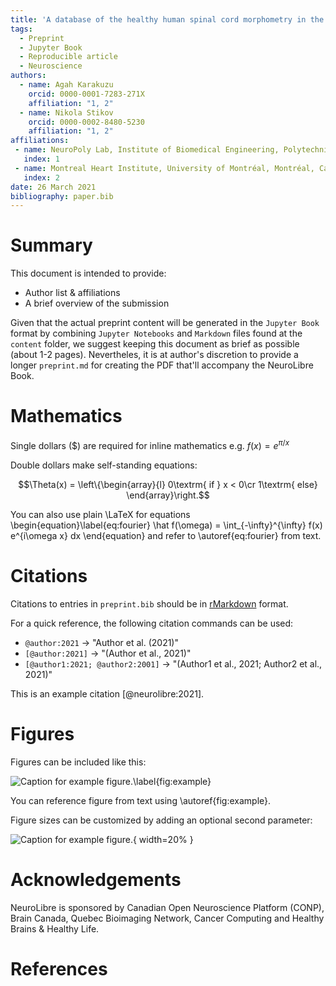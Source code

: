 ```yaml
---
title: 'A database of the healthy human spinal cord morphometry in the PAM50 template space'
tags:
  - Preprint
  - Jupyter Book
  - Reproducible article
  - Neuroscience
authors:
  - name: Agah Karakuzu
    orcid: 0000-0001-7283-271X
    affiliation: "1, 2"
  - name: Nikola Stikov
    orcid: 0000-0002-8480-5230
    affiliation: "1, 2"
affiliations:
 - name: NeuroPoly Lab, Institute of Biomedical Engineering, Polytechnique Montreal, Montreal, Canada
   index: 1
 - name: Montreal Heart Institute, University of Montréal, Montréal, Canada
   index: 2
date: 26 March 2021
bibliography: paper.bib
---
```


# Summary

This document is intended to provide: 

* Author list & affiliations
* A brief overview of the submission

Given that the actual preprint content will be generated in the `Jupyter Book` format by combining `Jupyter Notebooks` and `Markdown` files found at the `content` folder, we suggest keeping this document as brief as possible (about 1-2 pages). Nevertheles, it is at author's discretion to provide a longer `preprint.md` for creating the PDF that'll accompany the NeuroLibre Book.

# Mathematics

Single dollars ($) are required for inline mathematics e.g. $f(x) = e^{\pi/x}$

Double dollars make self-standing equations:

$$\Theta(x) = \left\{\begin{array}{l}
0\textrm{ if } x < 0\cr
1\textrm{ else}
\end{array}\right.$$

You can also use plain \LaTeX for equations
\begin{equation}\label{eq:fourier}
\hat f(\omega) = \int_{-\infty}^{\infty} f(x) e^{i\omega x} dx
\end{equation}
and refer to \autoref{eq:fourier} from text.

# Citations

Citations to entries in `preprint.bib` should be in
[rMarkdown](http://rmarkdown.rstudio.com/authoring_bibliographies_and_citations.html)
format.

For a quick reference, the following citation commands can be used:
* `@author:2021`  ->  "Author et al. (2021)"
* `[@author:2021]` -> "(Author et al., 2021)"
* `[@author1:2021; @author2:2001]` -> "(Author1 et al., 2021; Author2 et al., 2021)"

This is an example citation [@neurolibre:2021].

# Figures

Figures can be included like this:

![Caption for example figure.\label{fig:example}](images/example_figure.png)

You can reference figure from text using \autoref{fig:example}.

Figure sizes can be customized by adding an optional second parameter:

![Caption for example figure.](images/example_figure.png){ width=20% }

# Acknowledgements

NeuroLibre is sponsored by Canadian Open Neuroscience Platform (CONP), Brain Canada, Quebec Bioimaging Network, Cancer Computing and Healthy Brains & Healthy Life. 

# References
